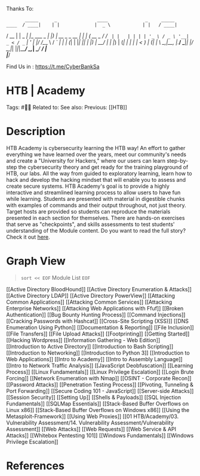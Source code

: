 Thanks To:

           _____      _               ____              _     _____       
    ____  / ____|    | |             |  _ \            | |   / ____|      
   / __ \| |    _   _| |__   ___ _ __| |_) | __ _ _ __ | | _| (___   __ _ 
  / / _` | |   | | | | '_ \ / _ \ '__|  _ < / _` | '_ \| |/ /\___ \ / _` |
 | | (_| | |___| |_| | |_) |  __/ |  | |_) | (_| | | | |   < ____) | (_| |
  \ \__,_|\_____\__, |_.__/ \___|_|  |____/ \__,_|_| |_|_|\_\_____/ \__,_|
   \____/        __/ |                                                    
                |___/                                                     


Find Us in : https://t.me/CyberBankSa




# HTB | Academy

Tags: #🧑‍🎓
Related to:
See also:
Previous: [[HTB]]

# Description

HTB Academy is cybersecurity learning the HTB way! An effort to gather everything we have learned over the years, meet our community's needs and create a "University for Hackers," where our users can learn step-by-step the cybersecurity theory and get ready for the training playground of HTB, our labs. All the way from guided to exploratory learning, learn how to hack and develop the hacking mindset that will enable you to assess and create secure systems. HTB Academy's goal is to provide a highly interactive and streamlined learning process to allow users to have fun while learning. Students are presented with material in digestible chunks with examples of commands and their output throughout, not just theory. Target hosts are provided so students can reproduce the materials presented in each section for themselves. There are hands-on exercises that serve as "checkpoints", and skills assessments to test students' understanding of the Module content. Do you want to read the full story? Check it out [here](https://www.hackthebox.eu/press/academy).

# Graph View

>`sort << EOF`
>Module List
>`EOF`

[[Active Directory BloodHound]]
[[Active Directory Enumeration & Attacks]]
[[Active Directory LDAP]]
[[Active Directory PowerView]]
[[Attacking Common Applications]]
[[Attacking Common Services]]
[[Attacking Enterprise Networks]]
[[Attacking Web Applications with Ffuf]]
[[Broken Authentication]]
[[Bug Bounty Hunting Process]]
[[Command Injections]]
[[Cracking Passwords with Hashcat]]
[[Cross-Site Scripting (XSS)]]
[[DNS Enumeration Using Python]]
[[Documentation & Reporting]]
[[File Inclusion]]
[[File Transfers]]
[[File Upload Attacks]]
[[Footprinting]]
[[Getting Started]]
[[Hacking Wordpress]]
[[Information Gathering - Web Edition]]
[[Introduction to Active Directory]]
[[Introduction to Bash Scripting]]
[[Introduction to Networking]]
[[Introduction to Python 3]]
[[Introduction to Web Applications]]
[[Intro to Academy]]
[[Intro to Assembly Language]]
[[Intro to Network Traffic Analysis]]
[[JavaScript Deobfuscation]]
[[Learning Process]]
[[Linux Fundamentals]]
[[Linux Privilege Escalation]]
[[Login Brute Forcing]]
[[Network Enumeration with Nmap]]
[[OSINT - Corporate Recon]]
[[Password Attacks]]
[[Penetration Testing Process]]
[[Pivoting, Tunneling & Port Forwarding]]
[[Secure Coding 101 - JavaScript]]
[[Server-side Attacks]]
[[Session Security]]
[[Setting Up]]
[[Shells & Payloads]]
[[SQL Injection Fundamentals]]
[[SQLMap Essentials]]
[[Stack-Based Buffer Overflows on Linux x86]]
[[Stack-Based Buffer Overflows on Windows x86]]
[[Using the Metasploit-Framework]]
[[Using Web Proxies]]
[[01 HTB/Academy/03. Vulnerability Assessment/14. Vulnerability Assessment/Vulnerability Assessment]]
[[Web Attacks]]
[[Web Requests]]
[[Web Service & API Attacks]]
[[Whitebox Pentesting 101]]
[[Windows Fundamentals]]
[[Windows Privilege Escalation]]

# References
